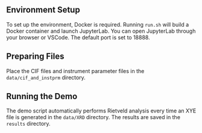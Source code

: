 
## Environment Setup
To set up the environment, Docker is required. Running `run.sh` will build a Docker container and launch JupyterLab. You can open JupyterLab through your browser or VSCode. The default port is set to 18888.

## Preparing Files
Place the CIF files and instrument parameter files in the `data/cif_and_instprm` directory.

## Running the Demo
The demo script automatically performs Rietveld analysis every time an XYE file is generated in the `data/XRD` directory. The results are saved in the `results` directory.
